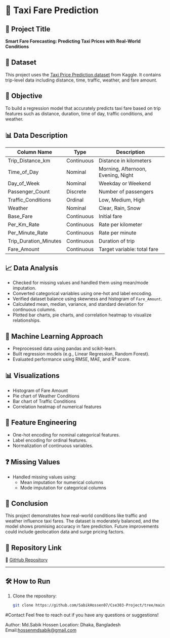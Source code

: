 # 🚕 Taxi Fare Prediction

## 📌 Project Title
**Smart Fare Forecasting: Predicting Taxi Prices with Real-World Conditions**

## 📁 Dataset
This project uses the [Taxi Price Prediction dataset](https://www.kaggle.com/datasets/denkuznetz/taxi-price-prediction) from Kaggle. It contains trip-level data including distance, time, traffic, weather, and fare amount.

## 🎯 Objective
To build a regression model that accurately predicts taxi fare based on trip features such as distance, duration, time of day, traffic conditions, and weather.

## 📊 Data Description

| Column Name             | Type         | Description                                      |
|-------------------------|--------------|--------------------------------------------------|
| Trip_Distance_km        | Continuous   | Distance in kilometers                           |
| Time_of_Day             | Nominal      | Morning, Afternoon, Evening, Night               |
| Day_of_Week             | Nominal      | Weekday or Weekend                               |
| Passenger_Count         | Discrete     | Number of passengers                             |
| Traffic_Conditions      | Ordinal      | Low, Medium, High                                |
| Weather                 | Nominal      | Clear, Rain, Snow                                |
| Base_Fare               | Continuous   | Initial fare                                     |
| Per_Km_Rate             | Continuous   | Rate per kilometer                               |
| Per_Minute_Rate         | Continuous   | Rate per minute                                  |
| Trip_Duration_Minutes   | Continuous   | Duration of trip                                 |
| Fare_Amount             | Continuous   | Target variable: total fare                      |

## 📈 Data Analysis

- Checked for missing values and handled them using mean/mode imputation.
- Converted categorical variables using one-hot and label encoding.
- Verified dataset balance using skewness and histogram of `Fare_Amount`.
- Calculated mean, median, variance, and standard deviation for continuous columns.
- Plotted bar charts, pie charts, and correlation heatmap to visualize relationships.

## 🧠 Machine Learning Approach

- Preprocessed data using pandas and scikit-learn.
- Built regression models (e.g., Linear Regression, Random Forest).
- Evaluated performance using RMSE, MAE, and R² score.

## 📊 Visualizations

- Histogram of Fare Amount
- Pie chart of Weather Conditions
- Bar chart of Traffic Conditions
- Correlation heatmap of numerical features

## 🔄 Feature Engineering

- One-hot encoding for nominal categorical features.
- Label encoding for ordinal features.
- Normalization of continuous variables.

## ❓ Missing Values

- Handled missing values using:
  - Mean imputation for numerical columns
  - Mode imputation for categorical columns

## 📌 Conclusion

This project demonstrates how real-world conditions like traffic and weather influence taxi fares. The dataset is moderately balanced, and the model shows promising accuracy in fare prediction. Future improvements could include geolocation data and surge pricing factors.

## 📎 Repository Link

🔗 [GitHub Repository](https://github.com/yourusername/taxi-fare-prediction)

---

## 🛠️ How to Run

1. Clone the repository:
   ```bash
   git clone https://github.com/SabikHossen07/Cse303-Project/tree/main/taxi-fare-prediction.gi

#Contact
Feel free to reach out if you have any questions or suggestions!

Author: Md.Sabik Hossen Location: Dhaka, Bangladesh Email:hossenmdsabik@gmail.com
   
